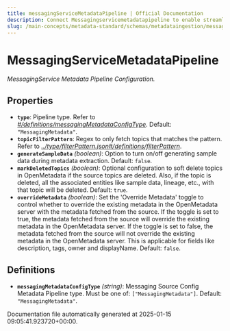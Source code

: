 ```yaml
---
title: messagingServiceMetadataPipeline | Official Documentation
description: Connect Messagingservicemetadatapipeline to enable streamlined access, monitoring, or search of enterprise data using secure and scalable integrations
slug: /main-concepts/metadata-standard/schemas/metadataingestion/messagingservicemetadatapipeline
---
```


# MessagingServiceMetadataPipeline

*MessagingService Metadata Pipeline Configuration.*

## Properties

- **`type`**: Pipeline type. Refer to *[#/definitions/messagingMetadataConfigType](#definitions/messagingMetadataConfigType)*. Default: `"MessagingMetadata"`.
- **`topicFilterPattern`**: Regex to only fetch topics that matches the pattern. Refer to *[../type/filterPattern.json#/definitions/filterPattern](#/type/filterPattern.json#/definitions/filterPattern)*.
- **`generateSampleData`** *(boolean)*: Option to turn on/off generating sample data during metadata extraction. Default: `false`.
- **`markDeletedTopics`** *(boolean)*: Optional configuration to soft delete topics in OpenMetadata if the source topics are deleted. Also, if the topic is deleted, all the associated entities like sample data, lineage, etc., with that topic will be deleted. Default: `true`.
- **`overrideMetadata`** *(boolean)*: Set the 'Override Metadata' toggle to control whether to override the existing metadata in the OpenMetadata server with the metadata fetched from the source. If the toggle is set to true, the metadata fetched from the source will override the existing metadata in the OpenMetadata server. If the toggle is set to false, the metadata fetched from the source will not override the existing metadata in the OpenMetadata server. This is applicable for fields like description, tags, owner and displayName. Default: `false`.
## Definitions

- **`messagingMetadataConfigType`** *(string)*: Messaging Source Config Metadata Pipeline type. Must be one of: `["MessagingMetadata"]`. Default: `"MessagingMetadata"`.


Documentation file automatically generated at 2025-01-15 09:05:41.923720+00:00.
